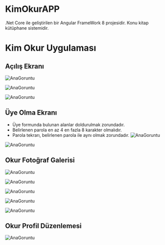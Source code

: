# KimOkurAPP
.Net Core ile geliştirilen bir Angular FrameWork 8 projesidir. Konu kitap kütüphane sistemidir.

# Kim Okur Uygulaması

## Açılış Ekranı

![AnaGoruntu](https://github.com/NisanurBulut/KimOkurAPP/blob/master/Tanitim/Goruntu1.JPG)


![AnaGoruntu](https://github.com/NisanurBulut/KimOkurAPP/blob/master/Tanitim/Goruntu1_1.JPG)

![AnaGoruntu](https://github.com/NisanurBulut/KimOkurAPP/blob/master/Tanitim/Goruntu1_2.JPG)


## Üye Olma Ekranı
* Üye formunda bulunan alanlar doldurulmak zorundadır.
* Belirlenen parola en az 4 en fazla 8 karakter olmalıdır.
* Parola tekrarı, belirlenen parola ile aynı olmak zorundadır.
![AnaGoruntu](https://github.com/NisanurBulut/KimOkurAPP/blob/master/Tanitim/Goruntu5_1.JPG)


![AnaGoruntu](https://github.com/NisanurBulut/KimOkurAPP/blob/master/Tanitim/Goruntu5_2.JPG)


## Okur Fotoğraf Galerisi
![AnaGoruntu](https://github.com/NisanurBulut/KimOkurAPP/blob/master/Tanitim/Goruntu2.JPG)

![AnaGoruntu](https://github.com/NisanurBulut/KimOkurAPP/blob/master/Tanitim/Goruntu2_1.JPG)

![AnaGoruntu](https://github.com/NisanurBulut/KimOkurAPP/blob/master/Tanitim/Goruntu2_2.JPG)

![AnaGoruntu](https://github.com/NisanurBulut/KimOkurAPP/blob/master/Tanitim/Goruntu2_3.JPG)

![AnaGoruntu](https://github.com/NisanurBulut/KimOkurAPP/blob/master/Tanitim/Goruntu3.JPG)

## Okur Profil Düzenlemesi

![AnaGoruntu](https://github.com/NisanurBulut/KimOkurAPP/blob/master/Tanitim/Goruntu4.JPG)


